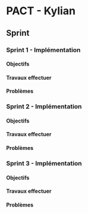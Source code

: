 # PACT - Kylian

## Sprint

### Sprint 1 - Implémentation

#### Objectifs

#### Travaux effectuer

#### Problèmes

### Sprint 2 - Implémentation

#### Objectifs

#### Travaux effectuer

#### Problèmes

### Sprint 3 - Implémentation

#### Objectifs

#### Travaux effectuer

#### Problèmes
